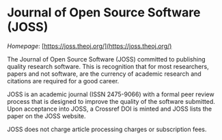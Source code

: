 # Journal of Open Source Software (JOSS)

*Homepage*: [https://joss.theoj.org/](https://joss.theoj.org/)

The Journal of Open Source Software (JOSS) committed to publishing quality research software. This is recognition that for most researchers, papers and not software, are the currency of academic research and citations are required for a good career.

JOSS is an academic journal (ISSN 2475-9066) with a formal peer review process that is designed to improve the quality of the software submitted. Upon acceptance into JOSS, a Crossref DOI is minted and JOSS lists the paper on the JOSS website.

JOSS does not charge article processing charges or subscription fees.
